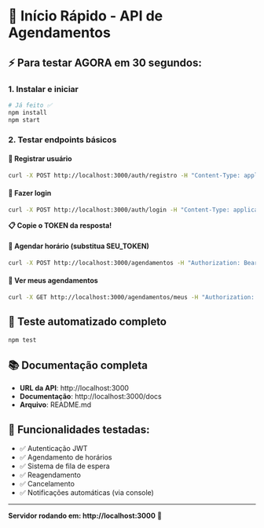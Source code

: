 # 🚀 Início Rápido - API de Agendamentos

## ⚡ Para testar AGORA em 30 segundos:

### 1. Instalar e iniciar
```bash
# Já feito ✅
npm install
npm start
```

### 2. Testar endpoints básicos

#### 🔐 Registrar usuário
```bash
curl -X POST http://localhost:3000/auth/registro -H "Content-Type: application/json" -d "{\"nome\":\"Teste Usuario\",\"email\":\"teste@email.com\",\"senha\":\"123456\"}"
```

#### 🔑 Fazer login
```bash
curl -X POST http://localhost:3000/auth/login -H "Content-Type: application/json" -d "{\"email\":\"teste@email.com\",\"senha\":\"123456\"}"
```

**📋 Copie o TOKEN da resposta!**

#### 📅 Agendar horário (substitua SEU_TOKEN)
```bash
curl -X POST http://localhost:3000/agendamentos -H "Authorization: Bearer SEU_TOKEN" -H "Content-Type: application/json" -d "{\"data_hora\":\"2024-01-15 14:30\",\"observacoes\":\"Teste de agendamento\"}"
```

#### 👀 Ver meus agendamentos
```bash
curl -X GET http://localhost:3000/agendamentos/meus -H "Authorization: Bearer SEU_TOKEN"
```

## 🧪 Teste automatizado completo
```bash
npm test
```

## 📚 Documentação completa
- **URL da API**: http://localhost:3000
- **Documentação**: http://localhost:3000/docs
- **Arquivo**: README.md

## 🎯 Funcionalidades testadas:
- ✅ Autenticação JWT
- ✅ Agendamento de horários
- ✅ Sistema de fila de espera
- ✅ Reagendamento
- ✅ Cancelamento
- ✅ Notificações automáticas (via console)

---
**Servidor rodando em: http://localhost:3000** 🚀 